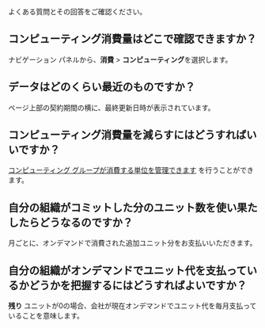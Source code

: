 よくある質問とその回答をご確認ください。

コンピューティング消費量はどこで確認できますか？
------------------------------------------------

ナビゲーション パネルから、**消費** \> **コンピューティング**を選択します。

データはどのくらい最近のものですか？
------------------------------------

ページ上部の契約期間の横に、最終更新日時が表示されています。

コンピューティング消費量を減らすにはどうすればいいですか？
----------------------------------------------------------

[コンピューティング グループが消費する単位を管理できます](qty1682530889318.md) を行うことができます。

自分の組織がコミットした分のユニット数を使い果たしたらどうなるのですか？
------------------------------------------------------------------------

月ごとに、オンデマンドで消費された追加ユニット分をお支払いいただきます。

自分の組織がオンデマンドでユニット代を支払っているかどうかを把握するにはどうすればよいですか？
----------------------------------------------------------------------------------------------

**残り** ユニットが0の場合、会社が現在オンデマンドでユニット代を毎月支払っていることを意味します。

